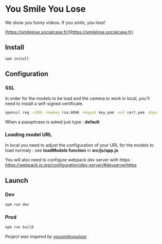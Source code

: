 # You Smile You Lose

We show you funny videos. If you smile, you lose!

 [https://smilelose.socialcase.fr/](https://smilelose.socialcase.fr)

## Install

``` bash
npm install
```

## Configuration

### SSL

In order for the models to be load and the camera to work in local, you'll need to install a self-signed certificate.

``` bash
openssl req -x509 -newkey rsa:4096 -keyout key.pem -out cert.pem -days 365
```

When a passphrase is asked just type : **default**

### Loading model URL

In local you need to adjust the configuration of your URL for the models to load normaly : see **loadModels function** in **src/js/app.js**

You will also need to configure webpack dev server with https : https://webpack.js.org/configuration/dev-server/#devserverhttps

## Launch

### Dev

``` bash
npm run dev
```

### Prod

``` bash
npm run build
```

*Project was inspired by [yousmileyoulose](https://github.com/jesuisundev/yousmileyoulose)*

